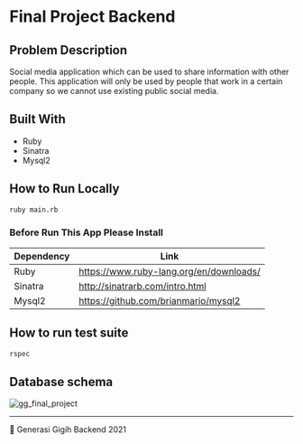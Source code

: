 # Final Project Backend

## Problem Description

Social media application which can be used to share information with other people. This application will only be used by people that work in a certain company so we cannot use existing public social media.

## Built With
- Ruby
- Sinatra
- Mysql2

## How to Run Locally

```sh
ruby main.rb
```

### Before Run This App Please Install 
| Dependency | Link |
| ------ | ------ |
| Ruby | https://www.ruby-lang.org/en/downloads/ |
| Sinatra | http://sinatrarb.com/intro.html |
| Mysql2 | https://github.com/brianmario/mysql2 |

## How to run test suite

```sh
rspec

```

## Database schema
![gg_final_project](https://user-images.githubusercontent.com/86975716/129525403-5e0bd144-c4eb-4c29-a679-519a2231132f.png)

___

💪 Generasi Gigih Backend 2021
